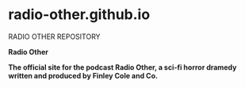 # radio-other.github.io
RADIO OTHER REPOSITORY
<p><b>Radio Other<b><p>
<p>The official site for the podcast Radio Other, a sci-fi horror dramedy written and produced by Finley Cole and Co.<p>
